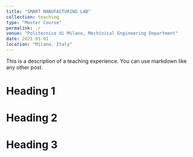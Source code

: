 ```yaml
---
title: "SMART MANUFACTURING LAB"
collection: teaching
type: "Master Course"
permalink: ./
venue: "Politecnico di Milano, Mechinical Engineering Department"
date: 2021-03-01
location: "Milano, Italy"
---
```


This is a description of a teaching experience. You can use markdown like any other post.

Heading 1
======

Heading 2
======

Heading 3
======
 
